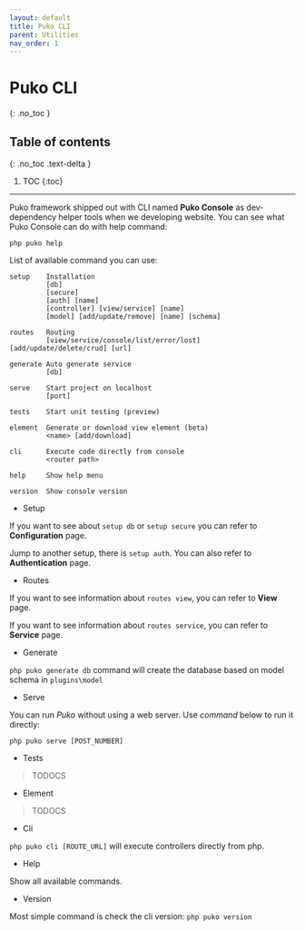```yaml
---
layout: default
title: Puko CLI
parent: Utilities
nav_order: 1
---
```


# Puko CLI
{: .no_toc }

## Table of contents
{: .no_toc .text-delta }

1. TOC
{:toc}

---

Puko framework shipped out with CLI named **Puko Console** as dev-dependency helper tools when we developing website.
You can see what Puko Console can do with help command:

```text
php puko help
```

List of available command you can use:

```text
setup    Installation
         [db]
         [secure]
         [auth] [name]
         [controller] [view/service] [name]
         [model] [add/update/remove] [name] [schema]
         
routes   Routing
         [view/service/console/list/error/lost] [add/update/delete/crud] [url]

generate Auto generate service
         [db]

serve    Start project on localhost
         [port]
         
tests    Start unit testing (preview)

element  Generate or download view element (beta)
         <name> [add/download]
         
cli      Execute code directly from console
         <router path>
         
help     Show help menu

version  Show console version
```

* Setup 

If you want to see about `setup db` or `setup secure` you can refer to **Configuration** page.

Jump to another setup, there is `setup auth`. You can also refer to **Authentication** page.

* Routes

If you want to see information about `routes view`, you can refer to **View** page.

If you want to see information about `routes service`, you can refer to **Service** page.

* Generate

`php puko generate db` command will create the database based on model schema in `plugins\model`

* Serve

You can run *Puko* without using a web server. Use *command* below to run it directly:

```text
php puko serve [POST_NUMBER]
```

* Tests

> TODOCS

* Element

> TODOCS

* Cli

`php puko cli [ROUTE_URL]` will execute controllers directly from php.

* Help

Show all available commands.

* Version

Most simple command is check the cli version: `php puko version`
